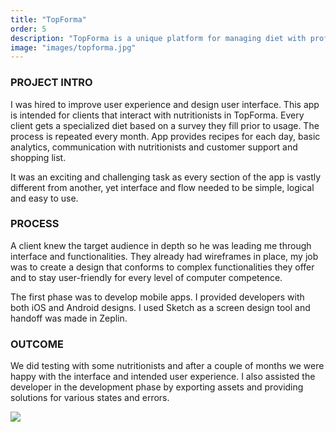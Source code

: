 ```yaml
---
title: "TopForma"
order: 5
description: "TopForma is a unique platform for managing diet with professional nutritionists."
image: "images/topforma.jpg"
---
```

### PROJECT INTRO
I was hired to improve user experience and design user interface. This app is intended for clients that interact with nutritionists in TopForma. Every client gets a specialized diet based on a survey they fill prior to usage. The process is repeated every month. App provides recipes for each day, basic analytics, communication with nutritionists and customer support and shopping list.


It was an exciting and challenging task as every section of the app is vastly different from another, yet interface and flow needed to be simple, logical and easy to use.

### PROCESS
A client knew the target audience in depth so he was leading me through interface and functionalities. They already had wireframes in place, my job was to create a design that conforms to complex functionalities they offer and to stay user-friendly for every level of computer competence.


The first phase was to develop mobile apps. I provided developers with both iOS and Android designs. I used Sketch as a screen design tool and handoff was made in Zeplin.

### OUTCOME
We did testing with some nutritionists and after a couple of months we were happy with the interface and intended user experience. I also assisted the developer in the development phase by exporting assets and providing solutions for various states and errors.

<img class="image-spacer-solo" src="/images/topforma_screens.png">